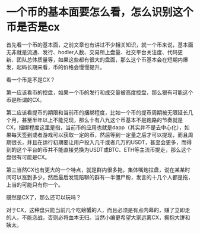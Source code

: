 # 一个币的基本面要怎么看，怎么识别这个币是否是cx

首先看一个币的基本面，之前文章也有讲过不少相关知识，就一个币来说，基本面无非就是流通、发行、hodler人数、交易所上盘量、社交平台关注度、代码更新、团队总体质量等，如果这些都有很大的盘面，那么这个币基本会在短期内爆发，起码长期来看，币的价格会慢慢提升。

看一个币是不是CX？

第一应该看币的控盘，如果一个币的发行和成交量被高度控盘，那么狠有可能这个币是所谓的CX。

第二应该看提币的期限和当前币的捆绑程度，比如一个币的提币周期被无限延长几个月，甚至半年以上不能兑现，那么十有八九这个币基本不是跑路的节奏就是CX，捆绑程度这里是指，当前币的应用也就是dapp（其实并不是去中心化），如果每天签到或者游戏可以获取一定的币，然后等到一定量之后才可以提现，而且周期很长，并且在运行初期要让用户投入几千或者几万的USDT，甚至会更多，而得到的这个平台的币并不能直接兑换为USDT或BTC、ETH等主流币提走，那么这个盘很有可能是CX。

第三当然CX也有更大的一个特点，就是群内很多拖，集体嘴炮拉盘，说在某某时间可以涨到多少，然后最后发现陪聊的群有一半僵尸粉，发言的十几个人都是拖，上当的可能只有你一个。


既然是CX了，那么还可以玩吗？

对于CX，这种盘只能当前几个吃螃蟹的人，而且必须是有点内幕的，赚了立即走的人，不能恋战，否则必将血本无归。当然小编更希望大家远离CX，拥抱大饼和姨太。